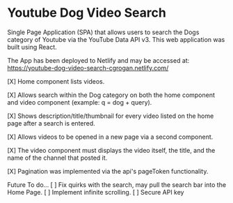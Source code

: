 # Youtube Dog Video Search

Single Page Application (SPA) that allows users to search the Dogs category of Youtube via the YouTube Data API v3. This web application was built using React.

The App has been deployed to Netlify and may be accessed at:
https://youtube-dog-video-search-cgrogan.netlify.com/

[X] Home component lists videos.

[X] Allows search within the Dog category on both the home component and video component (example: q = dog + query).

[X] Shows description/title/thumbnail for every video listed on the home page after a search is entered.

[X] Allows videos to be opened in a new page via a second component.

[X] The video component must displays the video itself, the title, and the name of the channel that posted it.

[X] Pagination was implemented via the api's pageToken functionality.

Future To do...
[ ] Fix quirks with the search, may pull the search bar into the Home Page.
[ ] Implement infinite scrolling.
[ ] Secure API key
